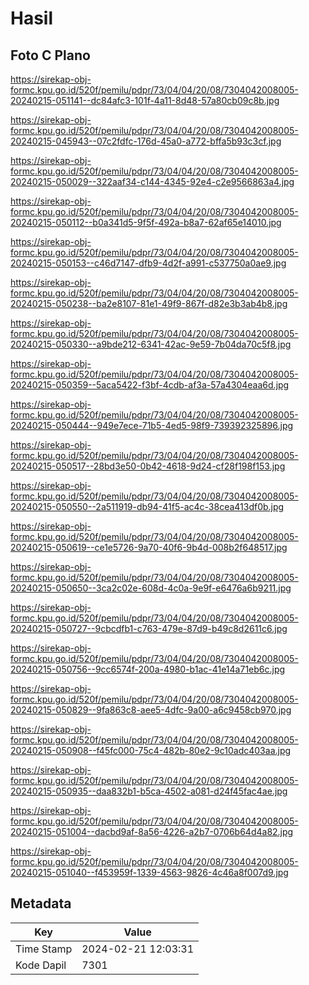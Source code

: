 # Hasil

## Foto C Plano

https://sirekap-obj-formc.kpu.go.id/520f/pemilu/pdpr/73/04/04/20/08/7304042008005-20240215-051141--dc84afc3-101f-4a11-8d48-57a80cb09c8b.jpg

https://sirekap-obj-formc.kpu.go.id/520f/pemilu/pdpr/73/04/04/20/08/7304042008005-20240215-045943--07c2fdfc-176d-45a0-a772-bffa5b93c3cf.jpg

https://sirekap-obj-formc.kpu.go.id/520f/pemilu/pdpr/73/04/04/20/08/7304042008005-20240215-050029--322aaf34-c144-4345-92e4-c2e9566863a4.jpg

https://sirekap-obj-formc.kpu.go.id/520f/pemilu/pdpr/73/04/04/20/08/7304042008005-20240215-050112--b0a341d5-9f5f-492a-b8a7-62af65e14010.jpg

https://sirekap-obj-formc.kpu.go.id/520f/pemilu/pdpr/73/04/04/20/08/7304042008005-20240215-050153--c46d7147-dfb9-4d2f-a991-c537750a0ae9.jpg

https://sirekap-obj-formc.kpu.go.id/520f/pemilu/pdpr/73/04/04/20/08/7304042008005-20240215-050238--ba2e8107-81e1-49f9-867f-d82e3b3ab4b8.jpg

https://sirekap-obj-formc.kpu.go.id/520f/pemilu/pdpr/73/04/04/20/08/7304042008005-20240215-050330--a9bde212-6341-42ac-9e59-7b04da70c5f8.jpg

https://sirekap-obj-formc.kpu.go.id/520f/pemilu/pdpr/73/04/04/20/08/7304042008005-20240215-050359--5aca5422-f3bf-4cdb-af3a-57a4304eaa6d.jpg

https://sirekap-obj-formc.kpu.go.id/520f/pemilu/pdpr/73/04/04/20/08/7304042008005-20240215-050444--949e7ece-71b5-4ed5-98f9-739392325896.jpg

https://sirekap-obj-formc.kpu.go.id/520f/pemilu/pdpr/73/04/04/20/08/7304042008005-20240215-050517--28bd3e50-0b42-4618-9d24-cf28f198f153.jpg

https://sirekap-obj-formc.kpu.go.id/520f/pemilu/pdpr/73/04/04/20/08/7304042008005-20240215-050550--2a511919-db94-41f5-ac4c-38cea413df0b.jpg

https://sirekap-obj-formc.kpu.go.id/520f/pemilu/pdpr/73/04/04/20/08/7304042008005-20240215-050619--ce1e5726-9a70-40f6-9b4d-008b2f648517.jpg

https://sirekap-obj-formc.kpu.go.id/520f/pemilu/pdpr/73/04/04/20/08/7304042008005-20240215-050650--3ca2c02e-608d-4c0a-9e9f-e6476a6b9211.jpg

https://sirekap-obj-formc.kpu.go.id/520f/pemilu/pdpr/73/04/04/20/08/7304042008005-20240215-050727--9cbcdfb1-c763-479e-87d9-b49c8d2611c6.jpg

https://sirekap-obj-formc.kpu.go.id/520f/pemilu/pdpr/73/04/04/20/08/7304042008005-20240215-050756--9cc6574f-200a-4980-b1ac-41e14a71eb6c.jpg

https://sirekap-obj-formc.kpu.go.id/520f/pemilu/pdpr/73/04/04/20/08/7304042008005-20240215-050829--9fa863c8-aee5-4dfc-9a00-a6c9458cb970.jpg

https://sirekap-obj-formc.kpu.go.id/520f/pemilu/pdpr/73/04/04/20/08/7304042008005-20240215-050908--f45fc000-75c4-482b-80e2-9c10adc403aa.jpg

https://sirekap-obj-formc.kpu.go.id/520f/pemilu/pdpr/73/04/04/20/08/7304042008005-20240215-050935--daa832b1-b5ca-4502-a081-d24f45fac4ae.jpg

https://sirekap-obj-formc.kpu.go.id/520f/pemilu/pdpr/73/04/04/20/08/7304042008005-20240215-051004--dacbd9af-8a56-4226-a2b7-0706b64d4a82.jpg

https://sirekap-obj-formc.kpu.go.id/520f/pemilu/pdpr/73/04/04/20/08/7304042008005-20240215-051040--f453959f-1339-4563-9826-4c46a8f007d9.jpg


## Metadata

| Key        | Value               |
| ---------- | ------------------- |
| Time Stamp | 2024-02-21 12:03:31 |
| Kode Dapil | 7301                |



